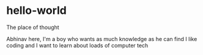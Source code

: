 # hello-world
The place of thought

Abhinav here, I'm a boy who wants as much knowledge as he can find
I like coding and I want to learn about loads of computer tech

